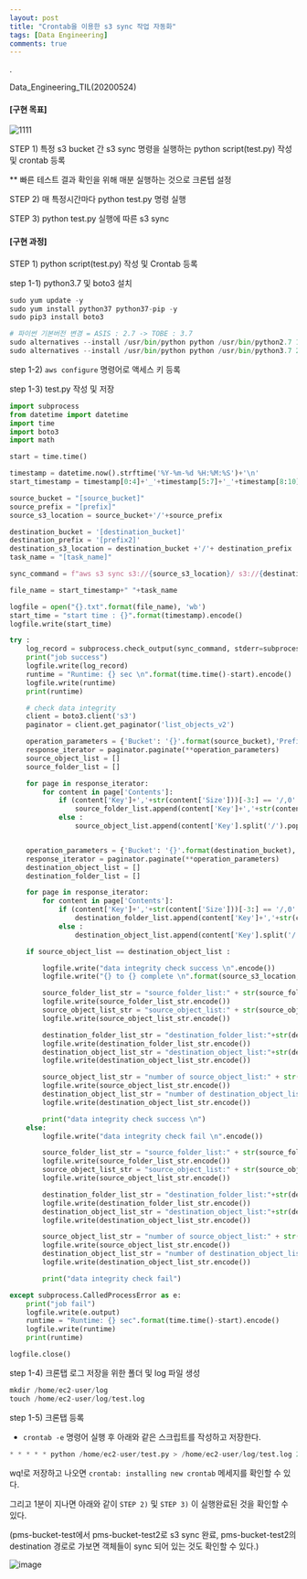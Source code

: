 ```yaml
---
layout: post
title: "Crontab을 이용한 s3 sync 작업 자동화"
tags: [Data Engineering]
comments: true
---
```


.

Data_Engineering_TIL(20200524)

#### [구현 목표]

![1111](https://user-images.githubusercontent.com/41605276/82745709-69a72780-9dc2-11ea-93e7-3d9935a47dd5.png)

STEP 1) 특정 s3 bucket 간 s3 sync 명령을 실행하는 python script(test.py) 작성 및 crontab 등록

** 빠른 테스트 결과 확인을 위해 매분 실행하는 것으로 크론텝 설정

STEP 2) 매 특정시간마다 python test.py 명령 실행

STEP 3) python test.py 실행에 따른 s3 sync


#### [구현 과정]

STEP 1) python script(test.py) 작성 및 Crontab 등록

step 1-1) python3.7 및 boto3 설치


```python
sudo yum update -y
sudo yum install python37 python37-pip -y
sudo pip3 install boto3

# 파이썬 기본버전 변경 = ASIS : 2.7 -> TOBE : 3.7
sudo alternatives --install /usr/bin/python python /usr/bin/python2.7 1
sudo alternatives --install /usr/bin/python python /usr/bin/python3.7 2
```

step 1-2) `aws configure` 명령어로 액세스 키 등록

step 1-3) test.py 작성 및 저장


```python
import subprocess
from datetime import datetime
import time
import boto3
import math

start = time.time()

timestamp = datetime.now().strftime('%Y-%m-%d %H:%M:%S')+'\n'
start_timestamp = timestamp[0:4]+'_'+timestamp[5:7]+'_'+timestamp[8:10]+'_'+timestamp[11:13]+'_'+timestamp[14:16]+'_'+timestamp[17:19]

source_bucket = "[source_bucket]"
source_prefix = "[prefix]"
source_s3_location = source_bucket+'/'+source_prefix

destination_bucket = '[destination_bucket]'
destination_prefix = '[prefix2]'
destination_s3_location = destination_bucket +'/'+ destination_prefix
task_name = "[task_name]"

sync_command = f"aws s3 sync s3://{source_s3_location}/ s3://{destination_s3_location}/ --delete --acl bucket-owner-full-control"

file_name = start_timestamp+" "+task_name

logfile = open("{}.txt".format(file_name), 'wb')
start_time = "start time : {}".format(timestamp).encode()
logfile.write(start_time)

try :
    log_record = subprocess.check_output(sync_command, stderr=subprocess.STDOUT, shell=True)
    print("job success")
    logfile.write(log_record)
    runtime = "Runtime: {} sec \n".format(time.time()-start).encode()
    logfile.write(runtime)
    print(runtime)

    # check data integrity
    client = boto3.client('s3')
    paginator = client.get_paginator('list_objects_v2')

    operation_parameters = {'Bucket': '{}'.format(source_bucket),'Prefix': '{}/'.format(source_prefix)}
    response_iterator = paginator.paginate(**operation_parameters)
    source_object_list = []
    source_folder_list = []

    for page in response_iterator:
        for content in page['Contents']:
            if (content['Key']+','+str(content['Size']))[-3:] == '/,0':
                source_folder_list.append(content['Key']+','+str(content['Size']))
            else :
                source_object_list.append(content['Key'].split('/').pop()+','+str(content['Size']))


    operation_parameters = {'Bucket': '{}'.format(destination_bucket),'Prefix': '{}/'.format(destination_prefix)}
    response_iterator = paginator.paginate(**operation_parameters)
    destination_object_list = []
    destination_folder_list = []

    for page in response_iterator:
        for content in page['Contents']:
            if (content['Key']+','+str(content['Size']))[-3:] == '/,0':
                destination_folder_list.append(content['Key']+','+str(content['Size']))
            else :
                destination_object_list.append(content['Key'].split('/').pop()+','+str(content['Size']))

    if source_object_list == destination_object_list :

        logfile.write("data integrity check success \n".encode())
        logfile.write("{} to {} complete \n".format(source_s3_location,destination_s3_location).encode())

        source_folder_list_str = "source_folder_list:" + str(source_folder_list)+'\n'
        logfile.write(source_folder_list_str.encode())
        source_object_list_str = "source_object_list:" + str(source_object_list)+'\n'
        logfile.write(source_object_list_str.encode())

        destination_folder_list_str = "destination_folder_list:"+str(destination_folder_list)+'\n'
        logfile.write(destination_folder_list_str.encode())
        destination_object_list_str = "destination_object_list:"+str(destination_object_list)+'\n'
        logfile.write(destination_object_list_str.encode())

        source_object_list_str = "number of source_object_list:" + str(len(source_object_list))+'\n'
        logfile.write(source_object_list_str.encode())
        destination_object_list_str = "number of destination_object_list:" + str(len(destination_object_list))+'\n'
        logfile.write(destination_object_list_str.encode())

        print("data integrity check success \n")
    else:
        logfile.write("data integrity check fail \n".encode())

        source_folder_list_str = "source_folder_list:" + str(source_folder_list)+'\n'
        logfile.write(source_folder_list_str.encode())
        source_object_list_str = "source_object_list:" + str(source_object_list)+'\n'
        logfile.write(source_object_list_str.encode())

        destination_folder_list_str = "destination_folder_list:"+str(destination_folder_list)+'\n'
        logfile.write(destination_folder_list_str.encode())
        destination_object_list_str = "destination_object_list:"+str(destination_object_list)+'\n'
        logfile.write(destination_object_list_str.encode())

        source_object_list_str = "number of source_object_list:" + str(len(source_object_list))+'\n'
        logfile.write(source_object_list_str.encode())
        destination_object_list_str = "number of destination_object_list:" + str(len(destination_object_list))+'\n'
        logfile.write(destination_object_list_str.encode())

        print("data integrity check fail")

except subprocess.CalledProcessError as e:
    print("job fail")
    logfile.write(e.output)
    runtime = "Runtime: {} sec".format(time.time()-start).encode()
    logfile.write(runtime)
    print(runtime)

logfile.close()
```

step 1-4) 크론탭 로그 저장을 위한 폴더 및 log 파일 생성


```python
mkdir /home/ec2-user/log
touch /home/ec2-user/log/test.log
```

step 1-5) 크론탭 등록

- `crontab -e` 명령어 실행 후 아래와 같은 스크립트를 작성하고 저장한다. 


```python
* * * * * python /home/ec2-user/test.py > /home/ec2-user/log/test.log 2>&1
```

wq!로 저장하고 나오면 `crontab: installing new crontab` 메세지를 확인할 수 있다.

그리고 1분이 지나면 아래와 같이 `STEP 2)` 및 `STEP 3)` 이 실행완료된 것을 확인할 수 있다.

(pms-bucket-test에서 pms-bucket-test2로 s3 sync 완료, pms-bucket-test2의 destination 경로로 가보면 객체들이 sync 되어 있는 것도 확인할 수 있다.)

![image](https://user-images.githubusercontent.com/41605276/82746082-e4724180-9dc6-11ea-89a8-95a80f2e362f.png)
